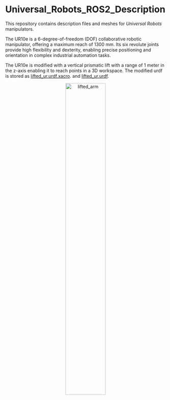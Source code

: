 # Universal_Robots_ROS2_Description

This repository contains description files and meshes for *Universal Robots* manipulators.

The UR10e is a 6-degree-of-freedom (DOF) collaborative robotic manipulator, offering a maximum reach of 1300 mm. Its six revolute joints provide high flexibility and dexterity, enabling precise positioning and orientation in complex industrial automation tasks.

The UR10e is modified with a vertical prismatic lift with a range of 1 meter in the z-axis enabling it to reach points in a 3D workspace.
The modified urdf is stored as [lifted_ur.urdf.xacro](./urdf/lifted_ur.urdf.xacro). and [lifted_ur.urdf](./urdf/lifted_ur.urdf).

<p align="middle" float="middle">
  <img width="50.0%" src="https://github.com/user-attachments/assets/838291ef-0a0d-44c5-a0ca-8b5717f62e8c" alt="lifted_arm"/>
</p>

